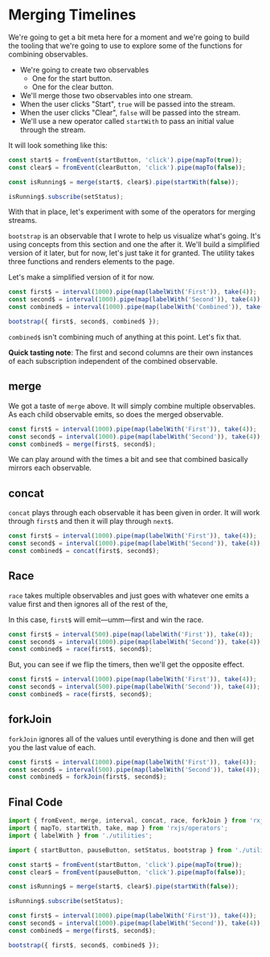 # Merging Timelines

We're going to get a bit meta here for a moment and we're going to build the tooling that we're going to use to explore some of the functions for combining observables.

- We're going to create two observables
  - One for the start button.
  - One for the clear button.
- We'll merge those two observables into one stream.
- When the user clicks "Start", `true` will be passed into the stream.
- When the user clicks "Clear", `false` will be passed into the stream.
- We'll use a new operator called `startWith` to pass an initial value through the stream.

It will look something like this:

```js
const start$ = fromEvent(startButton, 'click').pipe(mapTo(true));
const clear$ = fromEvent(clearButton, 'click').pipe(mapTo(false));

const isRunning$ = merge(start$, clear$).pipe(startWith(false));

isRunning$.subscribe(setStatus);
```

With that in place, let's experiment with some of the operators for merging streams.

`bootstrap` is an observable that I wrote to help us visualize what's going. It's using concepts from this section and one the after it. We'll build a simplified version of it later, but for now, let's just take it for granted. The utility takes three functions and renders elements to the page.

Let's make a simplified version of it for now.

```js
const first$ = interval(1000).pipe(map(labelWith('First')), take(4));
const second$ = interval(1000).pipe(map(labelWith('Second')), take(4));
const combined$ = interval(1000).pipe(map(labelWith('Combined')), take(4));

bootstrap({ first$, second$, combined$ });
```

`combined$` isn't combining much of anything at this point. Let's fix that.

**Quick tasting note**: The first and second columns are their own instances of each subscription independent of the combined observable.

## merge

We got a taste of `merge` above. It will simply combine multiple observables. As each child observable emits, so does the merged observable.

```js
const first$ = interval(1000).pipe(map(labelWith('First')), take(4));
const second$ = interval(1000).pipe(map(labelWith('Second')), take(4));
const combined$ = merge(first$, second$);
```

We can play around with the times a bit and see that combined basically mirrors each observable.

## concat

`concat` plays through each observable it has been given in order. It will work through `first$` and then it will play through `next$`.

```js
const first$ = interval(1000).pipe(map(labelWith('First')), take(4));
const second$ = interval(1000).pipe(map(labelWith('Second')), take(4));
const combined$ = concat(first$, second$);
```

## Race

`race` takes multiple observables and just goes with whatever one emits a value first and then ignores all of the rest of the,

In this case, `first$` will emit—umm—first and win the race.

```js
const first$ = interval(500).pipe(map(labelWith('First')), take(4));
const second$ = interval(1000).pipe(map(labelWith('Second')), take(4));
const combined$ = race(first$, second$);
```

But, you can see if we flip the timers, then we'll get the opposite effect.

```js
const first$ = interval(1000).pipe(map(labelWith('First')), take(4));
const second$ = interval(500).pipe(map(labelWith('Second')), take(4));
const combined$ = race(first$, second$);
```

## forkJoin

`forkJoin` ignores all of the values until everything is done and then will get you the last value of each.

```js
const first$ = interval(1000).pipe(map(labelWith('First')), take(4));
const second$ = interval(500).pipe(map(labelWith('Second')), take(4));
const combined$ = forkJoin(first$, second$);
```

## Final Code

```js
import { fromEvent, merge, interval, concat, race, forkJoin } from 'rxjs';
import { mapTo, startWith, take, map } from 'rxjs/operators';
import { labelWith } from './utilities';

import { startButton, pauseButton, setStatus, bootstrap } from './utilities';

const start$ = fromEvent(startButton, 'click').pipe(mapTo(true));
const clear$ = fromEvent(pauseButton, 'click').pipe(mapTo(false));

const isRunning$ = merge(start$, clear$).pipe(startWith(false));

isRunning$.subscribe(setStatus);

const first$ = interval(1000).pipe(map(labelWith('First')), take(4));
const second$ = interval(1000).pipe(map(labelWith('Second')), take(4));
const combined$ = merge(first$, second$);

bootstrap({ first$, second$, combined$ });
```
